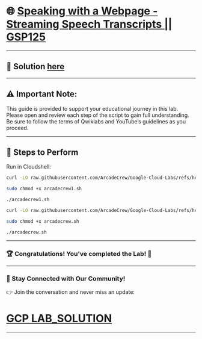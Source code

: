 
# 🌐 [Speaking with a Webpage - Streaming Speech Transcripts || GSP125](https://www.cloudskillsboost.google/focuses/676?parent=catalog)

--- 
## 🔑 Solution [here](https://youtu.be/5VZCXNC2Rl0?si=TjX4rYLveC73Sdnp)
---
## ⚠️ **Important Note:**
This guide is provided to support your educational journey in this lab. Please open and review each step of the script to gain full understanding. Be sure to follow the terms of Qwiklabs and YouTube’s guidelines as you proceed.

---

## 🚀 Steps to Perform

Run in Cloudshell:  

```bash
curl -LO raw.githubusercontent.com/ArcadeCrew/Google-Cloud-Labs/refs/heads/main/Speaking%20with%20a%20Webpage%20-%20Streaming%20Speech%20Transcripts/arcadecrew1.sh

sudo chmod +x arcadecrew1.sh

./arcadecrew1.sh
```
```bash
curl -LO raw.githubusercontent.com/ArcadeCrew/Google-Cloud-Labs/refs/heads/main/Speaking%20with%20a%20Webpage%20-%20Streaming%20Speech%20Transcripts/arcadecrew.sh

sudo chmod +x arcadecrew.sh

./arcadecrew.sh
```
---

### 🏆 Congratulations! You've completed the Lab! 🎉

---

### 💬 Stay Connected with Our Community!

👉 Join the conversation and never miss an update:

# [GCP LAB_SOLUTION](https://www.youtube.com/@techgurukm)

---
